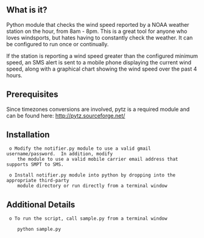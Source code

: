 What is it?
-----------

Python module that checks the wind speed reported by a NOAA weather station on the hour, from 8am - 8pm.  This is a great tool for anyone who loves windsports, but hates having to constantly check the weather.  It can be configured to run once or continually.

If the station is reporting a wind speed greater than the configured minimum speed, an SMS alert is sent to a mobile phone
displaying the current wind speed, along with a graphical chart showing the wind speed over the past 4 hours.  

Prerequisites
-------------

Since timezones conversions are involved, pytz is a required module and can be found here: http://pytz.sourceforge.net/

Installation
------------

     o Modify the notifier.py module to use a valid gmail username/password.  In addition, modify 
        the module to use a valid mobile carrier email address that supports SMPT to SMS.

     o Install notifier.py module into python by dropping into the appropriate third-party 
        module directory or run directly from a terminal window

     
Additional Details
------------------

     o To run the script, call sample.py from a terminal window
    
        python sample.py

